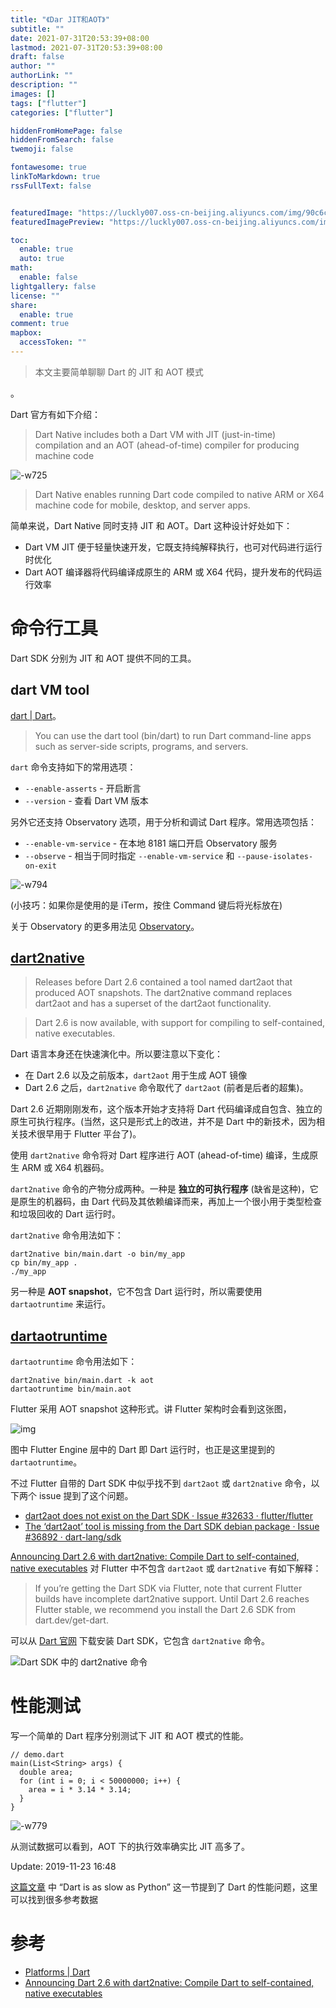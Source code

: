 ```yaml
---
title: "《Dar JIT和AOT》"
subtitle: ""
date: 2021-07-31T20:53:39+08:00
lastmod: 2021-07-31T20:53:39+08:00
draft: false
author: ""
authorLink: ""
description: ""
images: []
tags: ["flutter"]
categories: ["flutter"]

hiddenFromHomePage: false
hiddenFromSearch: false
twemoji: false

fontawesome: true
linkToMarkdown: true
rssFullText: false


featuredImage: "https://luckly007.oss-cn-beijing.aliyuncs.com/img/90c6cc12-742e-4c9f-b318-b912f163b8d0.png"
featuredImagePreview: "https://luckly007.oss-cn-beijing.aliyuncs.com/img/90c6cc12-742e-4c9f-b318-b912f163b8d0.png"

toc:
  enable: true
  auto: true
math:
  enable: false
lightgallery: false
license: ""
share:
  enable: true
comment: true
mapbox:
  accessToken: ""
---
```




> 本文主要简单聊聊 Dart 的 JIT 和 AOT 模式

<!--more-->

。



Dart 官方有如下介绍：

> Dart Native includes both a Dart VM with JIT (just-in-time) compilation and an AOT (ahead-of-time) compiler for producing machine code

![-w725](https://blog-1251688504.cos.ap-shanghai.myqcloud.com/2019/11/13/15734544331781.jpg)

> Dart Native enables running Dart code compiled to native ARM or X64 machine code for mobile, desktop, and server apps.

简单来说，Dart Native 同时支持 JIT 和 AOT。Dart 这种设计好处如下：

- Dart VM JIT 便于轻量快速开发，它既支持纯解释执行，也可对代码进行运行时优化
- Dart AOT 编译器将代码编译成原生的 ARM 或 X64 代码，提升发布的代码运行效率

# 命令行工具

Dart SDK 分别为 JIT 和 AOT 提供不同的工具。

## dart VM tool

[dart | Dart](https://dart.dev/tools/dart-vm)。

> You can use the dart tool (bin/dart) to run Dart command-line apps such as server-side scripts, programs, and servers.

`dart` 命令支持如下的常用选项：

- `--enable-asserts` - 开启断言
- `--version` - 查看 Dart VM 版本

另外它还支持 Observatory 选项，用于分析和调试 Dart 程序。常用选项包括：

- `--enable-vm-service` - 在本地 8181 端口开启 Observatory 服务
- `--observe` - 相当于同时指定 `--enable-vm-service` 和 `--pause-isolates-on-exit`

![-w794](https://blog-1251688504.cos.ap-shanghai.myqcloud.com/2019/11/13/15734559193856.jpg)

(小技巧：如果你是使用的是 iTerm，按住 Command 键后将光标放在)

关于 Observatory 的更多用法见 [Observatory](https://dart-lang.github.io/observatory/)。

## [dart2native](https://dart.dev/tools/dart2native)

> Releases before Dart 2.6 contained a tool named dart2aot that produced AOT snapshots. The dart2native command replaces dart2aot and has a superset of the dart2aot functionality.

> Dart 2.6 is now available, with support for compiling to self-contained, native executables.

Dart 语言本身还在快速演化中。所以要注意以下变化：

- 在 Dart 2.6 以及之前版本，`dart2aot` 用于生成 AOT 镜像
- Dart 2.6 之后，`dart2native` 命令取代了 `dart2aot` (前者是后者的超集)。

Dart 2.6 近期刚刚发布，这个版本开始才支持将 Dart 代码编译成自包含、独立的原生可执行程序。(当然，这只是形式上的改进，并不是 Dart 中的新技术，因为相关技术很早用于 Flutter 平台了)。

使用 `dart2native` 命令将对 Dart 程序进行 AOT (ahead-of-time) 编译，生成原生 ARM 或 X64 机器码。

`dart2native` 命令的产物分成两种。一种是 **独立的可执行程序** (缺省是这种)，它是原生的机器码，由 Dart 代码及其依赖编译而来，再加上一个很小用于类型检查和垃圾回收的 Dart 运行时。

`dart2native` 命令用法如下：

```
dart2native bin/main.dart -o bin/my_app
cp bin/my_app .
./my_app
```

另一种是 **AOT snapshot**，它不包含 Dart 运行时，所以需要使用 `dartaotruntime` 来运行。

## [dartaotruntime](https://dart.dev/tools/dartaotruntime)

`dartaotruntime` 命令用法如下：

```
dart2native bin/main.dart -k aot
dartaotruntime bin/main.aot
```

Flutter 采用 AOT snapshot 这种形式。讲 Flutter 架构时会看到这张图，

![img](https://blog-1251688504.cos.ap-shanghai.myqcloud.com/2019/11/14/15737038527917.jpg)

图中 Flutter Engine 层中的 Dart 即 Dart 运行时，也正是这里提到的 `dartaotruntime`。

不过 Flutter 自带的 Dart SDK 中似乎找不到 `dart2aot` 或 `dart2native` 命令，以下两个 issue 提到了这个问题。

- [dart2aot does not exist on the Dart SDK · Issue #32633 · flutter/flutter](https://github.com/flutter/flutter/issues/32633)
- [The ‘dart2aot’ tool is missing from the Dart SDK debian package · Issue #36892 · dart-lang/sdk](https://github.com/dart-lang/sdk/issues/36892)

[Announcing Dart 2.6 with dart2native: Compile Dart to self-contained, native executables](https://medium.com/dartlang/dart2native-a76c815e6baf) 对 Flutter 中不包含 `dart2aot` 或 `dart2native` 有如下解释：

> If you’re getting the Dart SDK via Flutter, note that current Flutter builds have incomplete dart2native support. Until Dart 2.6 reaches Flutter stable, we recommend you install the Dart 2.6 SDK from dart.dev/get-dart.

可以从 [Dart 官网](https://dart.dev/tools/sdk/archive) 下载安装 Dart SDK，它包含 `dart2native` 命令。

![Dart SDK 中的 dart2native 命令](https://blog-1251688504.cos.ap-shanghai.myqcloud.com/2019/11/13/15735268131869.jpg)

# 性能测试

写一个简单的 Dart 程序分别测试下 JIT 和 AOT 模式的性能。

```
// demo.dart
main(List<String> args) {
  double area;
  for (int i = 0; i < 50000000; i++) {
    area = i * 3.14 * 3.14;
  }
}
```

![-w779](https://blog-1251688504.cos.ap-shanghai.myqcloud.com/2019/11/13/15735258635004.jpg)

从测试数据可以看到，AOT 下的执行效率确实比 JIT 高多了。

Update: 2019-11-23 16:48

[这篇文章](https://renato.athaydes.com/posts/interesting-dart-features.html#quick-dart-overview) 中 “Dart is as slow as Python” 这一节提到了 Dart 的性能问题，这里可以找到很多参考数据

# 参考

- [Platforms | Dart](https://dart.dev/platforms#dart-native-vm-jit-and-aot)
- [Announcing Dart 2.6 with dart2native: Compile Dart to self-contained, native executables](https://medium.com/dartlang/dart2native-a76c815e6baf)